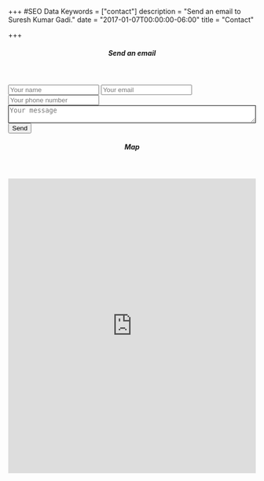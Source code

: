 +++
#SEO Data
Keywords = ["contact"]
description = "Send an email to Suresh Kumar Gadi."
date = "2017-01-07T00:00:00-06:00"
title = "Contact"

+++
<div class="w3-row-padding">
<div class="w3-col m12 l6 s12  w3-margin-bottom">
	<div class="w3-container w3-hover-shadow w3-padding-0 w3-border w3-border-theme">
		<header class="w3-container w3-theme"><h5 class="w3-center">Send an email</h5></header>
		<div class="w3-container w3-center w3-padding-0 w3-ripple">
			<form name="contact" netlify netlify-honeypot="bot-field">
				<input class= "w3-input w3-border w3-border-theme" name="name" placeholder= "Your name" tabindex="1">
				<input class= "w3-input w3-border w3-border-theme" name="email" placeholder= "Your email" tabindex="2">
				<input class= "w3-input w3-border w3-border-theme" name="phone" placeholder= "Your phone number" tabindex="3">
				<textarea name="message" placeholder="Your message" style= "width: 100%; border: 1px solid black;" tabindex="4"></textarea>
				<button class="w3-button w3-block w3-white w3-border w3-border-theme w3-ripple" tabindex="5">Send</button>
			</form>
		</div>
	</div>
</div>
<div class="w3-col m12 l6 s12  w3-margin-bottom">
	<div class="w3-container w3-hover-shadow w3-padding-0 w3-border w3-border-theme">
		<header class="w3-container w3-theme"><h5 class="w3-center">Map</h5></header>
		<div class="w3-container w3-center w3-margin w3-ripple w3-padding-0 w3-margin-0"><iframe src="https://www.google.com/maps/embed?pb=!1m14!1m8!1m3!1d3027.4749267833777!2d-103.33085525628194!3d25.528557890710097!3m2!1i1024!2i768!4f13.1!3m3!1m2!1s0x0%3A0x25576067121ec28f!2sFIME!5e0!3m2!1sen!2smx!4v1485811391184" width="100%" height="600" frameborder="0" style="border:0; display: block;" allowfullscreen></iframe></div>
	</div>
</div>
</div>
<script src="//cdn.tinymce.com/4/tinymce.min.js"></script>
<script>
	tinymce.init({
	selector:\`textarea\`,
	height: 330,
	menubar: false,
	plugins: [
		\`advlist autolink lists link image charmap print preview anchor\`,
		\`searchreplace visualblocks code fullscreen\`,
		\`insertdatetime media table contextmenu paste code\`
	],
	toolbar: \`undo redo | styleselect | bold italic | alignleft aligncenter alignright alignjustify | bullist numlist outdent indent | link \`,
	});
</script>
